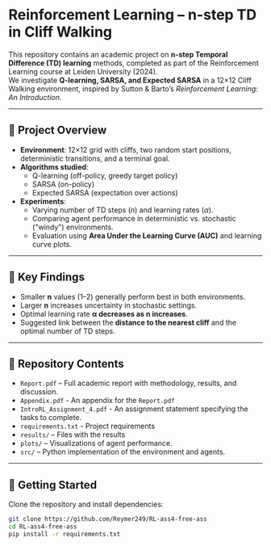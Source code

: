 # Reinforcement Learning – n-step TD in Cliff Walking

This repository contains an academic project on **n-step Temporal Difference (TD) learning** methods, completed as part of the Reinforcement Learning course at Leiden University (2024).  
We investigate **Q-learning, SARSA, and Expected SARSA** in a 12×12 Cliff Walking environment, inspired by Sutton & Barto’s *Reinforcement Learning: An Introduction*.

---

## 📖 Project Overview
- **Environment**: 12×12 grid with cliffs, two random start positions, deterministic transitions, and a terminal goal.  
- **Algorithms studied**:
  - Q-learning (off-policy, greedy target policy)
  - SARSA (on-policy)
  - Expected SARSA (expectation over actions)
- **Experiments**:
  - Varying number of TD steps (*n*) and learning rates (*α*).
  - Comparing agent performance in deterministic vs. stochastic ("windy") environments.
  - Evaluation using **Area Under the Learning Curve (AUC)** and learning curve plots.

---

## 🔑 Key Findings
- Smaller **n** values (1–2) generally perform best in both environments.
- Larger **n** increases uncertainty in stochastic settings.
- Optimal learning rate **α decreases as n increases**.
- Suggested link between the **distance to the nearest cliff** and the optimal number of TD steps.

---

## 📂 Repository Contents
- `Report.pdf` – Full academic report with methodology, results, and discussion.
- `Appendix.pdf` - An appendix for the `Report.pdf`
- `IntroRL_Assignment_4.pdf` - An assignment statement specifying the tasks to complete.
- `requirements.txt` - Project requirements
- `results/` – Files with the results 
- `plots/` – Visualizations of agent performance.  
- `src/` – Python implementation of the environment and agents.  

---

## 🚀 Getting Started
Clone the repository and install dependencies:

```bash
git clone https://github.com/Reymer249/RL-ass4-free-ass
cd RL-ass4-free-ass
pip install -r requirements.txt
